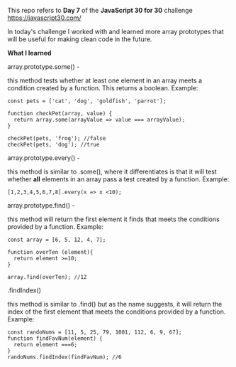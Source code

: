 This repo refers to **Day 7** of the **JavaScript 30 for 30** challenge https://javascript30.com/

In today's challenge I worked with and learned more array prototypes that will be useful for making clean code in the future.

**What I learned**

array.prototype.some() - 

this method tests whether at least one element in an array meets a condition created by a function. This returns a boolean.
Example:

```
const pets = ['cat', 'dog', 'goldfish', 'parrot']; 

function checkPet(array, value) {
  return array.some(arrayValue => value === arrayValue); 
}

checkPet(pets, 'frog'); //false
checkPet(pets, 'dog'); //true
```

array.prototype.every() - 

this method is similar to .some(), where it differentiates is that it will test whether **all** elements in an array pass a test created by a function. 
Example:

```
[1,2,3,4,5,6,7,8].every(x => x <10); 
```

array.prototype.find() - 

this method will return the first element it finds that meets the conditions provided by a function. 
Example:

```
const array = [6, 5, 12, 4, 7];

function overTen (element){
  return element >=10; 
}

array.find(overTen); //12 
```

.findIndex() 

this method is similar to .find() but as the name suggests, it will return the index of the first element that meets the conditions provided by a function. 
Example:

```
const randoNums = [11, 5, 25, 79, 1001, 112, 6, 9, 67];
function findFavNum(element) {
  return element ===6;
}
randoNums.findIndex(findFavNum); //6
```
